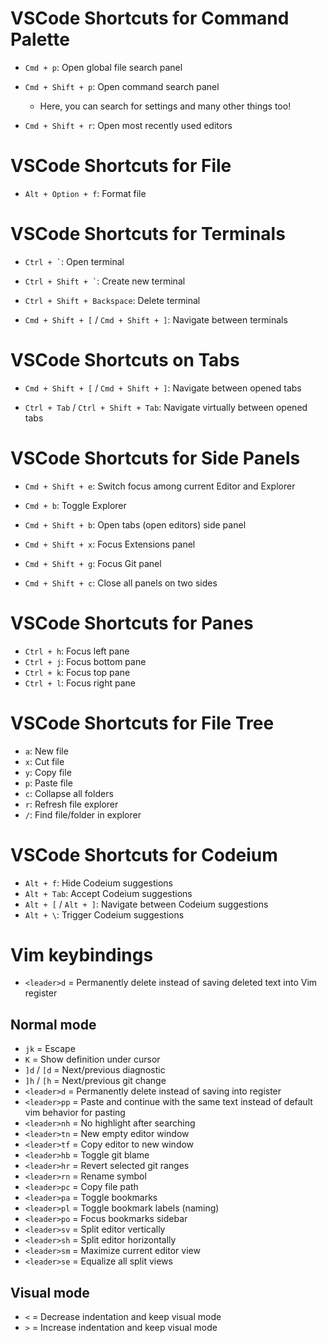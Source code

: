 # VSCode Shortcuts for Command Palette

- `Cmd + p`: Open global file search panel

- `Cmd + Shift + p`: Open command search panel

  - Here, you can search for settings and many other things too!

- `Cmd + Shift + r`: Open most recently used editors

# VSCode Shortcuts for File

- `Alt + Option + f`: Format file

# VSCode Shortcuts for Terminals

- `` Ctrl + ` ``: Open terminal

- `` Ctrl + Shift + ` ``: Create new terminal

- `Ctrl + Shift + Backspace`: Delete terminal

- `Cmd + Shift + [` / `Cmd + Shift + ]`: Navigate between terminals

# VSCode Shortcuts on Tabs

- `Cmd + Shift + [` / `Cmd + Shift + ]`: Navigate between opened tabs

- `Ctrl + Tab` / `Ctrl + Shift + Tab`: Navigate virtually between opened tabs

# VSCode Shortcuts for Side Panels

- `Cmd + Shift + e`: Switch focus among current Editor and Explorer

- `Cmd + b`: Toggle Explorer

- `Cmd + Shift + b`: Open tabs (open editors) side panel

- `Cmd + Shift + x`: Focus Extensions panel

- `Cmd + Shift + g`: Focus Git panel

- `Cmd + Shift + c`: Close all panels on two sides

# VSCode Shortcuts for Panes

- `Ctrl + h`: Focus left pane
- `Ctrl + j`: Focus bottom pane
- `Ctrl + k`: Focus top pane
- `Ctrl + l`: Focus right pane

# VSCode Shortcuts for File Tree

- `a`: New file
- `x`: Cut file
- `y`: Copy file
- `p`: Paste file
- `c`: Collapse all folders
- `r`: Refresh file explorer
- `/`: Find file/folder in explorer

# VSCode Shortcuts for Codeium

- `Alt + f`: Hide Codeium suggestions
- `Alt + Tab`: Accept Codeium suggestions
- `Alt + [` / `Alt + ]`: Navigate between Codeium suggestions
- `Alt + \`: Trigger Codeium suggestions

# Vim keybindings

- `<leader>d` = Permanently delete instead of saving deleted text into Vim register

## Normal mode

- `jk` = Escape
- `K` = Show definition under cursor
- `]d` / `[d` = Next/previous diagnostic
- `]h` / `[h` = Next/previous git change
- `<leader>d` = Permanently delete instead of saving into register
- `<leader>pp` = Paste and continue with the same text instead of default vim behavior for pasting
- `<leader>nh` = No highlight after searching
- `<leader>tn` = New empty editor window
- `<leader>tf` = Copy editor to new window
- `<leader>hb` = Toggle git blame
- `<leader>hr` = Revert selected git ranges
- `<leader>rn` = Rename symbol
- `<leader>pc` = Copy file path
- `<leader>pa` = Toggle bookmarks
- `<leader>pl` = Toggle bookmark labels (naming)
- `<leader>po` = Focus bookmarks sidebar
- `<leader>sv` = Split editor vertically
- `<leader>sh` = Split editor horizontally
- `<leader>sm` = Maximize current editor view
- `<leader>se` = Equalize all split views

## Visual mode

- `<` = Decrease indentation and keep visual mode
- `>` = Increase indentation and keep visual mode
